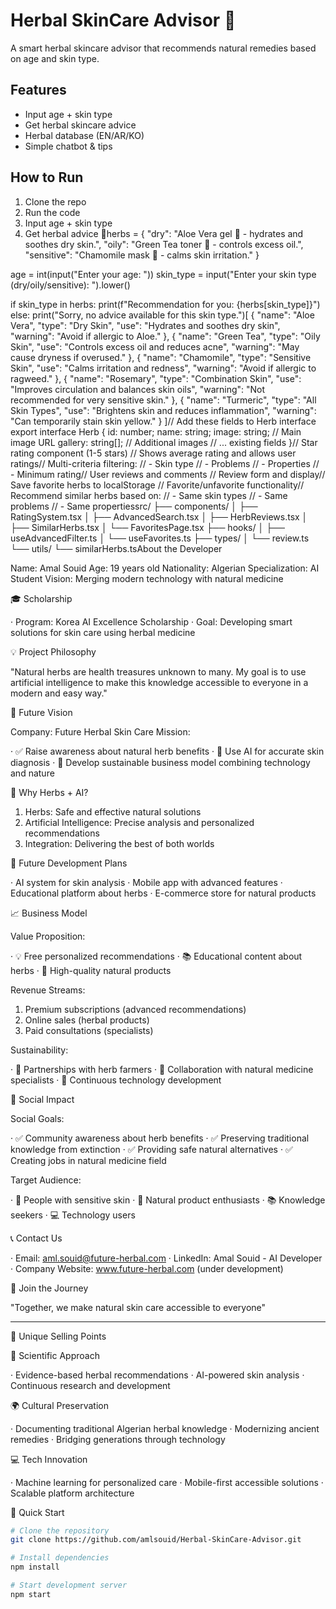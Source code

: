 # Herbal SkinCare Advisor 🌿

A smart herbal skincare advisor that recommends natural remedies based on age and skin type.  

## Features
- Input age + skin type
- Get herbal skincare advice
- Herbal database (EN/AR/KO)
- Simple chatbot & tips

## How to Run
1. Clone the repo
2. Run the code
3. Input age + skin type
4. Get herbal advice 🌸herbs = {
    "dry": "Aloe Vera gel 🌿 - hydrates and soothes dry skin.",
    "oily": "Green Tea toner 🍵 - controls excess oil.",
    "sensitive": "Chamomile mask 🌼 - calms skin irritation."
}

age = int(input("Enter your age: "))
skin_type = input("Enter your skin type (dry/oily/sensitive): ").lower()

if skin_type in herbs:
    print(f"Recommendation for you: {herbs[skin_type]}")
else:
    print("Sorry, no advice available for this skin type.")[
  {
    "name": "Aloe Vera",
    "type": "Dry Skin",
    "use": "Hydrates and soothes dry skin",
    "warning": "Avoid if allergic to Aloe."
  },
  {
    "name": "Green Tea",
    "type": "Oily Skin",
    "use": "Controls excess oil and reduces acne",
    "warning": "May cause dryness if overused."
  },
  {
    "name": "Chamomile",
    "type": "Sensitive Skin",
    "use": "Calms irritation and redness",
    "warning": "Avoid if allergic to ragweed."
  },
  {
    "name": "Rosemary",
    "type": "Combination Skin",
    "use": "Improves circulation and balances skin oils",
    "warning": "Not recommended for very sensitive skin."
  },
  {
    "name": "Turmeric",
    "type": "All Skin Types",
    "use": "Brightens skin and reduces inflammation",
    "warning": "Can temporarily stain skin yellow."
  }
]// Add these fields to Herb interface
export interface Herb {
  id: number;
  name: string;
  image: string;        // Main image URL
  gallery: string[];    // Additional images
  // ... existing fields
}// Star rating component (1-5 stars)
// Shows average rating and allows user ratings// Multi-criteria filtering:
// - Skin type
// - Problems
// - Properties
// - Minimum rating// User reviews and comments
// Review form and display// Save favorite herbs to localStorage
// Favorite/unfavorite functionality// Recommend similar herbs based on:
// - Same skin types
// - Same problems
// - Same propertiessrc/
├── components/
│   ├── RatingSystem.tsx
│   ├── AdvancedSearch.tsx
│   ├── HerbReviews.tsx
│   ├── SimilarHerbs.tsx
│   └── FavoritesPage.tsx
├── hooks/
│   ├── useAdvancedFilter.ts
│   └── useFavorites.ts
├── types/
│   └── review.ts
└── utils/
    └── similarHerbs.tsAbout the Developer

Name: Amal Souid
Age: 19 years old
Nationality: Algerian
Specialization: AI Student
Vision: Merging modern technology with natural medicine

🎓 Scholarship

· Program: Korea AI Excellence Scholarship
· Goal: Developing smart solutions for skin care using herbal medicine

💡 Project Philosophy

"Natural herbs are health treasures unknown to many. My goal is to use artificial intelligence to make this knowledge accessible to everyone in a modern and easy way."

🏢 Future Vision

Company: Future Herbal Skin Care
Mission:

· ✅ Raise awareness about natural herb benefits
· 🤖 Use AI for accurate skin diagnosis
· 💼 Develop sustainable business model combining technology and nature

🌱 Why Herbs + AI?

1. Herbs: Safe and effective natural solutions
2. Artificial Intelligence: Precise analysis and personalized recommendations
3. Integration: Delivering the best of both worlds

🚀 Future Development Plans

· AI system for skin analysis
· Mobile app with advanced features
· Educational platform about herbs
· E-commerce store for natural products

📈 Business Model

Value Proposition:

· 💡 Free personalized recommendations
· 📚 Educational content about herbs
· 🛒 High-quality natural products

Revenue Streams:

1. Premium subscriptions (advanced recommendations)
2. Online sales (herbal products)
3. Paid consultations (specialists)

Sustainability:

· 🌿 Partnerships with herb farmers
· 🔬 Collaboration with natural medicine specialists
· 🤖 Continuous technology development

🤝 Social Impact

Social Goals:

· ✅ Community awareness about herb benefits
· ✅ Preserving traditional knowledge from extinction
· ✅ Providing safe natural alternatives
· ✅ Creating jobs in natural medicine field

Target Audience:

· 🧴 People with sensitive skin
· 🌱 Natural product enthusiasts
· 📚 Knowledge seekers
· 💻 Technology users

📞 Contact Us

· Email: aml.souid@future-herbal.com
· LinkedIn: Amal Souid - AI Developer
· Company Website: www.future-herbal.com (under development)

🌟 Join the Journey

"Together, we make natural skin care accessible to everyone"

---

🎯 Unique Selling Points

🔬 Scientific Approach

· Evidence-based herbal recommendations
· AI-powered skin analysis
· Continuous research and development

🌍 Cultural Preservation

· Documenting traditional Algerian herbal knowledge
· Modernizing ancient remedies
· Bridging generations through technology

💻 Tech Innovation

· Machine learning for personalized care
· Mobile-first accessible solutions
· Scalable platform architecture

🚀 Quick Start

```bash
# Clone the repository
git clone https://github.com/amlsouid/Herbal-SkinCare-Advisor.git

# Install dependencies
npm install

# Start development server
npm start
